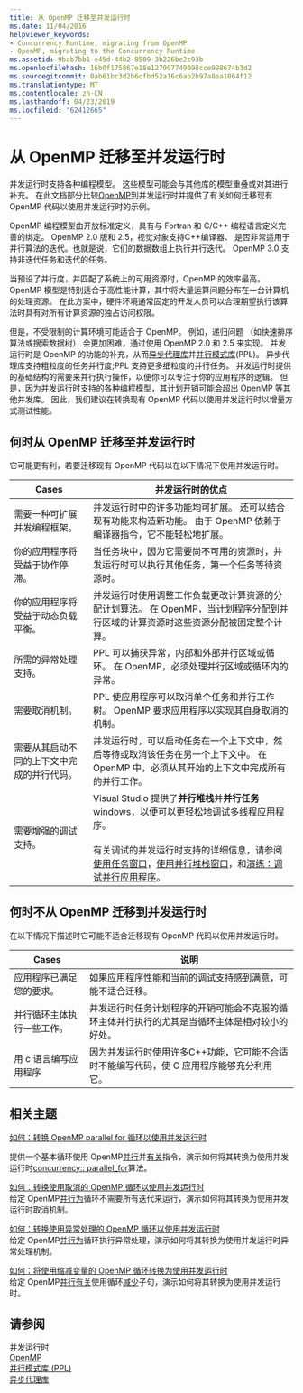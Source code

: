 ```yaml
---
title: 从 OpenMP 迁移至并发运行时
ms.date: 11/04/2016
helpviewer_keywords:
- Concurrency Runtime, migrating from OpenMP
- OpenMP, migrating to the Concurrency Runtime
ms.assetid: 9bab7bb1-e45d-44b2-8509-3b226be2c93b
ms.openlocfilehash: 16b0f175867e18e127997749098cce998674b3d2
ms.sourcegitcommit: 0ab61bc3d2b6cfbd52a16c6ab2b97a8ea1864f12
ms.translationtype: MT
ms.contentlocale: zh-CN
ms.lasthandoff: 04/23/2019
ms.locfileid: "62412665"
---
```

# <a name="migrating-from-openmp-to-the-concurrency-runtime"></a>从 OpenMP 迁移至并发运行时

并发运行时支持各种编程模型。 这些模型可能会与其他库的模型重叠或对其进行补充。 在此文档部分比较[OpenMP](../../parallel/concrt/comparing-the-concurrency-runtime-to-other-concurrency-models.md#openmp)到并发运行时并提供了有关如何迁移现有 OpenMP 代码以使用并发运行时的示例。

OpenMP 编程模型由开放标准定义，具有与 Fortran 和 C/C++ 编程语言定义完善的绑定。 OpenMP 2.0 版和 2.5，视觉对象支持C++编译器、 是否非常适用于并行算法的迭代。也就是说，它们的数据数组上执行并行迭代。 OpenMP 3.0 支持非迭代任务和迭代的任务。

当预设了并行度，并匹配了系统上的可用资源时，OpenMP 的效率最高。 OpenMP 模型是特别适合于高性能计算，其中将大量运算问题分布在一台计算机的处理资源。 在此方案中，硬件环境通常固定的开发人员可以合理期望执行该算法时具有对所有计算资源的独占访问权限。

但是，不受限制的计算环境可能适合于 OpenMP。 例如，递归问题 （如快速排序算法或搜索数据树） 会更加困难，通过使用 OpenMP 2.0 和 2.5 来实现。 并发运行时是 OpenMP 的功能的补充，从而[异步代理库](../../parallel/concrt/asynchronous-agents-library.md)并[并行模式库](../../parallel/concrt/parallel-patterns-library-ppl.md)(PPL)。 异步代理库支持粗粒度的任务并行度;PPL 支持更多细粒度的并行任务。 并发运行时提供的基础结构的需要来并行执行操作，以便你可以专注于你的应用程序的逻辑。 但是，因为并发运行时支持的各种编程模型，其计划开销可能会超出 OpenMP 等其他并发库。 因此，我们建议在转换现有 OpenMP 代码以使用并发运行时以增量方式测试性能。

## <a name="when-to-migrate-from-openmp-to-the-concurrency-runtime"></a>何时从 OpenMP 迁移至并发运行时

它可能更有利，若要迁移现有 OpenMP 代码以在以下情况下使用并发运行时。

|Cases|并发运行时的优点|
|-----------|-------------------------------------------|
|需要一种可扩展并发编程框架。|并发运行时中的许多功能均可扩展。 还可以结合现有功能来构造新功能。 由于 OpenMP 依赖于编译器指令，它不能轻松地扩展。|
|你的应用程序将受益于协作停滞。|当任务块中，因为它需要尚不可用的资源时，并发运行时可以执行其他任务，第一个任务等待资源时。|
|你的应用程序将受益于动态负载平衡。|并发运行时使用调整工作负载更改计算资源的分配计划算法。 在 OpenMP，当计划程序分配到并行区域的计算资源时这些资源分配被固定整个计算。|
|所需的异常处理支持。|PPL 可以捕获异常，内部和外部并行区域或循环。 在 OpenMP，必须处理并行区域或循环内的异常。|
|需要取消机制。|PPL 使应用程序可以取消单个任务和并行工作树。 OpenMP 要求应用程序以实现其自身取消的机制。|
|需要从其启动不同的上下文中完成的并行代码。|并发运行时，可以启动任务在一个上下文中，然后等待或取消该任务在另一个上下文中。 在 OpenMP 中，必须从其开始的上下文中完成所有的并行工作。|
|需要增强的调试支持。|Visual Studio 提供了**并行堆栈**并**并行任务**windows，以便可以更轻松地调试多线程应用程序。<br /><br /> 有关调试的并发运行时支持的详细信息，请参阅[使用任务窗口](/visualstudio/debugger/using-the-tasks-window)，[使用并行堆栈窗口](/visualstudio/debugger/using-the-parallel-stacks-window)，和[演练：调试并行应用程序](/visualstudio/debugger/walkthrough-debugging-a-parallel-application)。|

## <a name="when-not-to-migrate-from-openmp-to-the-concurrency-runtime"></a>何时不从 OpenMP 迁移到并发运行时

在以下情况下描述时它可能不适合迁移现有 OpenMP 代码以使用并发运行时。

|Cases|说明|
|-----------|-----------------|
|应用程序已满足您的要求。|如果应用程序性能和当前的调试支持感到满意，可能不适合迁移。|
|并行循环主体执行一些工作。|并发运行时任务计划程序的开销可能会不克服的循环主体并行执行的尤其是当循环主体是相对较小的好处。|
|用 c 语言编写应用程序|因为并发运行时使用许多C++功能，它可能不合适时不能编写代码，使 C 应用程序能够充分利用它。|

## <a name="related-topics"></a>相关主题

[如何：转换 OpenMP parallel for 循环以使用并发运行时](../../parallel/concrt/how-to-convert-an-openmp-parallel-for-loop-to-use-the-concurrency-runtime.md)

提供一个基本循环使用 OpenMP[并行](../../parallel/concrt/how-to-use-parallel-invoke-to-write-a-parallel-sort-routine.md#parallel)并[有关](../../parallel/openmp/reference/for-openmp.md)指令，演示如何将其转换为使用并发运行时[concurrency:: parallel_for](reference/concurrency-namespace-functions.md#parallel_for)算法。

[如何：转换使用取消的 OpenMP 循环以使用并发运行时](../../parallel/concrt/convert-an-openmp-loop-that-uses-cancellation.md)<br/>
给定 OpenMP[并行](../../parallel/concrt/how-to-use-parallel-invoke-to-write-a-parallel-sort-routine.md#parallel)[为](../../parallel/openmp/reference/for-openmp.md)循环不需要所有迭代来运行，演示如何将其转换为使用并发运行时取消机制。

[如何：转换使用异常处理的 OpenMP 循环以使用并发运行时](../../parallel/concrt/convert-an-openmp-loop-that-uses-exception-handling.md)<br/>
给定 OpenMP[并行](../../parallel/concrt/how-to-use-parallel-invoke-to-write-a-parallel-sort-routine.md#parallel)[为](../../parallel/openmp/reference/for-openmp.md)循环执行异常处理，演示如何将其转换为使用并发运行时异常处理机制。

[如何：将使用缩减变量的 OpenMP 循环转换为使用并发运行时](../../parallel/concrt/convert-an-openmp-loop-that-uses-a-reduction-variable.md)<br/>
给定 OpenMP[并行](../../parallel/concrt/how-to-use-parallel-invoke-to-write-a-parallel-sort-routine.md#parallel)[有关](../../parallel/openmp/reference/for-openmp.md)使用循环[减少](../../parallel/openmp/reference/reduction.md)子句，演示如何将其转换为使用并发运行时。

## <a name="see-also"></a>请参阅

[并发运行时](../../parallel/concrt/concurrency-runtime.md)<br/>
[OpenMP](../../parallel/concrt/comparing-the-concurrency-runtime-to-other-concurrency-models.md#openmp)<br/>
[并行模式库 (PPL)](../../parallel/concrt/parallel-patterns-library-ppl.md)<br/>
[异步代理库](../../parallel/concrt/asynchronous-agents-library.md)
